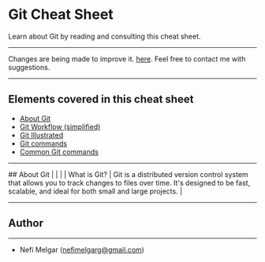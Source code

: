 # Git Cheat Sheet
Learn about Git by reading and consulting this cheat sheet.
***
<p>Changes are being made to improve it. <a target="_blank" href="#">here</a>. Feel free to contact me with suggestions.</p>

***
## Elements covered in this cheat sheet

<ul>
    <a href="#"><li>About Git</li></a>
    <a href="#"><li>Git Workflow (simplified)</li></a>
    <a href="#"><li>Git Illustrated</li></a>
    <a href="#"><li>Git commands</li></a>
    <a href="#"><li>Common Git commands</li></a>
    
</ul>

***

<span id="list-methods">## About Git</span>
|    |    |
| What is Git? | Git is a distributed version control system that allows you to track changes to files over time. It's designed to be fast, scalable, and ideal for both small and large projects. |

***

## Author
---
* Nefi Melgar (nefimelgarg@gmail.com)